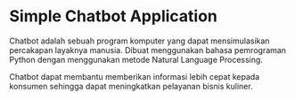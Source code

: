 # Simple Chatbot Application

Chatbot adalah sebuah program komputer yang dapat mensimulasikan percakapan layaknya manusia. Dibuat menggunakan bahasa pemrograman Python dengan menggunakan metode Natural Language Processing.

Chatbot dapat membantu memberikan informasi lebih cepat kepada konsumen sehingga dapat meningkatkan pelayanan bisnis kuliner.
